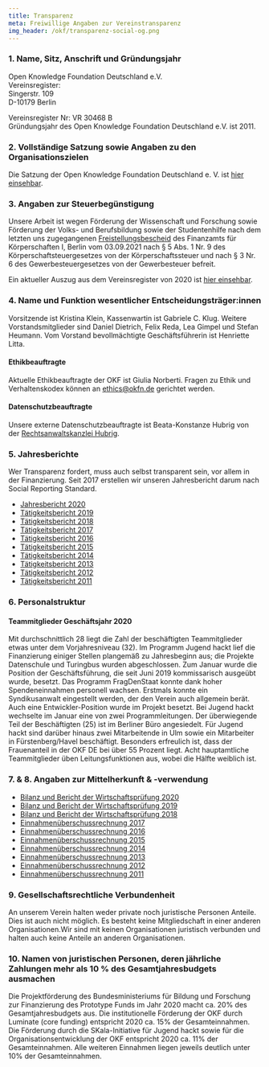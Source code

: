 ```yaml
---
title: Transparenz
meta: Freiwillige Angaben zur Vereinstransparenz
img_header: /okf/transparenz-social-og.png
---
```


### 1. Name, Sitz, Anschrift und Gründungsjahr

Open Knowledge Foundation Deutschland e.V. <br>
Vereinsregister: <br>
Singerstr. 109 <br>
D-10179 Berlin <br>

Vereinsregister Nr: VR 30468 B <br>
Gründungsjahr des Open Knowledge Foundation Deutschland e.V. ist 2011.

### 2. Vollständige Satzung sowie Angaben zu den Organisationszielen
Die Satzung der Open Knowledge Foundation Deutschland e. V. ist [hier einsehbar](/files/documents/01_OKF-Satzung_neu.pdf).


### 3. Angaben zur Steuerbegünstigung
Unsere Arbeit ist wegen Förderung der Wissenschaft und Forschung sowie Förderung der Volks- und Berufsbildung sowie der Studentenhilfe nach dem letzten uns zugegangenen [Freistellungsbescheid](/files/documents/Freistellungsbescheid2020.pdf) des Finanzamts für Körperschaften I, Berlin vom 03.09.2021 nach § 5 Abs. 1 Nr. 9 des Körperschaftsteuergesetzes von der Körperschaftssteuer und nach § 3 Nr. 6 des Gewerbesteuergesetzes von der Gewerbesteuer befreit.

Ein aktueller Auszug aus dem Vereinsregister von 2020 ist [hier einsehbar](/files/documents/Vereinsregisterauszug_OKFDE_2020.pdf).

### 4. Name und Funktion wesentlicher Entscheidungsträger:innen
Vorsitzende ist Kristina Klein, Kassenwartin ist Gabriele C. Klug. Weitere Vorstandsmitglieder sind Daniel Dietrich, Felix Reda, Lea Gimpel und Stefan Heumann. Vom Vorstand bevollmächtigte Geschäftsführerin ist Henriette Litta.

#### Ethikbeauftragte
Aktuelle Ethikbeauftragte der OKF ist Giulia Norberti. Fragen zu Ethik und Verhaltenskodex können an ethics@okfn.de gerichtet werden.

#### Datenschutzbeauftragte
Unsere externe Datenschutzbeauftragte ist Beata-Konstanze Hubrig von der [Rechtsanwaltskanzlei Hubrig](https://kanzlei-hubrig.de/).

### 5. Jahresberichte
Wer Transparenz fordert, muss auch selbst transparent sein, vor allem in der Finanzierung. Seit 2017 erstellen wir unseren Jahresbericht darum nach Social Reporting Standard.

[comment]: # (!Achtung: Den aktuellen Bericht KEINESFALLS schon hier verlinken, bevor nicht 1. die Mitgliederversammlung ihn abgesegnet hat und 2. der Wirtschaftsprüfer die Zahlen freigegeben hat!)

- [Jahresbericht 2020](https://2020.okfn.de/) <br>
- [Tätigkeitsbericht 2019](https://2019.okfn.de/) <br>
- [Tätigkeitsbericht 2018](https://2018.okfn.de/) <br>
- [Tätigkeitsbericht 2017](/files/documents/OKFDE-Taetigkeitsbericht-2017.pdf) <br>
- [Tätigkeitsbericht 2016](/files/documents/OKFDE-Taetigkeitsbericht-2016.pdf) <br>
- [Tätigkeitsbericht 2015](/files/documents/OKFDE-Taetigkeitsbericht-2015.pdf) <br>
- [Tätigkeitsbericht 2014](/files/documents/OKFDE-Taetigkeitsbericht-2014.pdf) <br>
- [Tätigkeitsbericht 2013](/files/documents/OKFDE-Taetigkeitsbericht-2013.pdf) <br>
- [Tätigkeitsbericht 2012](/files/documents/OKFDE-Taetigkeitsbericht-2012.pdf) <br>
- [Tätigkeitsbericht 2011](/files/documents/OKFDE-Taetigkeitsbericht-2011.pdf)

### 6. Personalstruktur

#### Teammitglieder Geschäftsjahr 2020

Mit durchschnittlich 28 liegt die Zahl der beschäftigten Teammitglieder etwas unter dem Vorjahresniveau (32). Im Programm Jugend hackt lief die Finanzierung einiger Stellen plangemäß zu Jahresbeginn aus; die Projekte Datenschule und Turingbus wurden abgeschlossen. Zum Januar wurde die Position der Geschäftsführung, die seit Juni 2019 kommissarisch ausgeübt wurde, besetzt. Das Programm FragDenStaat konnte dank hoher Spendeneinnahmen personell wachsen. Erstmals konnte ein Syndikusanwalt eingestellt werden, der den Verein auch allgemein berät. Auch eine Entwickler-Position wurde im Projekt besetzt. Bei Jugend hackt wechselte im Januar eine von zwei Programmleitungen. Der überwiegende Teil der Beschäftigten (25) ist im Berliner Büro angesiedelt. Für Jugend hackt sind darüber hinaus zwei Mitarbeitende in Ulm sowie ein Mitarbeiter in Fürstenberg/Havel beschäftigt. Besonders erfreulich ist, dass der Frauenanteil in der OKF DE bei über 55 Prozent liegt. Acht hauptamtliche Teammitglieder üben Leitungsfunktionen aus, wobei die Hälfte weiblich ist. 

### 7. & 8. Angaben zur Mittelherkunft & -verwendung

- [Bilanz und Bericht der Wirtschaftsprüfung 2020](/files/documents/WP-Berichte/OKF-DE-WPBericht-2020.pdf)
- [Bilanz und Bericht der Wirtschaftsprüfung 2019](/files/documents/WP-Berichte/OKF-DE-WPBericht-2019.pdf) 
- [Bilanz und Bericht der Wirtschaftsprüfung 2018](/files/documents/WP-Berichte/OKF-DE-WPBericht-2018.pdf) 
- [Einnahmenüberschussrechnung 2017](/files/documents/Jahresabschluesse/OKF-DE-Jahresabschluss-2017.pdf) 
- [Einnahmenüberschussrechnung 2016](/files/documents/Jahresabschluesse/OKF-DE-Jahresabschluss-2016.pdf)
- [Einnahmenüberschussrechnung 2015](/files/documents/Jahresabschluesse/OKF-DE-Jahresabschluss-2015.pdf)
- [Einnahmenüberschussrechnung 2014](/files/documents/Jahresabschluesse/OKF-DE-Jahresabschluss-2014.pdf)
- [Einnahmenüberschussrechnung 2013](/files/documents/Jahresabschluesse/OKF-DE-Jahresabschluss-2013.pdf)
- [Einnahmenüberschussrechnung 2012](/files/documents/Jahresabschluesse/OKF-DE-Jahresabschluss-2012.pdf)
- [Einnahmenüberschussrechnung 2011](/files/documents/Jahresabschluesse/OKF-DE-Jahresabschluss-2011.pdf)

### 9. Gesellschaftsrechtliche Verbundenheit
An unserem Verein halten weder private noch juristische Personen Anteile. Dies ist auch nicht
möglich. Es besteht keine Mitgliedschaft in einer anderen Organisationen.Wir sind mit keinen Organisationen juristisch verbunden und halten auch keine Anteile an anderen Organisationen.

### 10. Namen von juristischen Personen, deren jährliche Zahlungen mehr als 10 % des Gesamtjahresbudgets ausmachen
Die Projektförderung des Bundesministeriums für Bildung und Forschung zur Finanzierung des Prototype Funds im Jahr 2020 macht ca. 20% des Gesamtjahresbudgets aus. Die institutionelle Förderung der OKF durch Luminate (core funding) entspricht 2020 ca. 15% der Gesamteinnahmen. Die Förderung durch die SKala-Initiative für Jugend hackt sowie für die Organisationsentwicklung der OKF entspricht 2020 ca. 11% der Gesamteinnahmen. Alle weiteren Einnahmen liegen jeweils deutlich unter 10% der Gesamteinnahmen.
